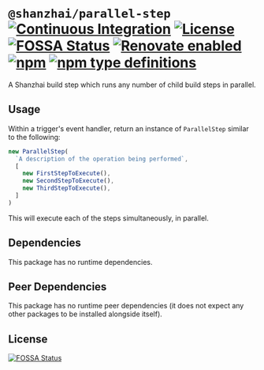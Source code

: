 # `@shanzhai/parallel-step` [![Continuous Integration](https://github.com/jameswilddev/shanzhai/workflows/Continuous%20Integration/badge.svg)](https://github.com/jameswilddev/shanzhai/actions) [![License](https://img.shields.io/github/license/jameswilddev/shanzhai.svg)](https://github.com/jameswilddev/shanzhai/blob/master/license) [![FOSSA Status](https://app.fossa.io/api/projects/git%2Bgithub.com%2Fjameswilddev%2Fshanzhai.svg?type=shield)](https://app.fossa.io/projects/git%2Bgithub.com%2Fjameswilddev%2Fshanzhai?ref=badge_shield) [![Renovate enabled](https://img.shields.io/badge/renovate-enabled-brightgreen.svg)](https://renovatebot.com/) [![npm](https://img.shields.io/npm/v/@shanzhai/parallel-step.svg)](https://www.npmjs.com/package/@shanzhai/parallel-step) [![npm type definitions](https://img.shields.io/npm/types/@shanzhai/parallel-step.svg)](https://www.npmjs.com/package/@shanzhai/parallel-step)

A Shanzhai build step which runs any number of child build steps in parallel.

## Usage

Within a trigger's event handler, return an instance of `ParallelStep` similar
to the following:

```typescript
new ParallelStep(
  `A description of the operation being performed`,
  [
    new FirstStepToExecute(),
    new SecondStepToExecute(),
    new ThirdStepToExecute(),
  ]
)
```

This will execute each of the steps simultaneously, in parallel.

## Dependencies

This package has no runtime dependencies.

## Peer Dependencies

This package has no runtime peer dependencies (it does not expect any other packages to be installed alongside itself).

## License

[![FOSSA Status](https://app.fossa.io/api/projects/git%2Bgithub.com%2Fjameswilddev%2Fshanzhai.svg?type=large)](https://app.fossa.io/projects/git%2Bgithub.com%2Fjameswilddev%2Fshanzhai?ref=badge_large)

